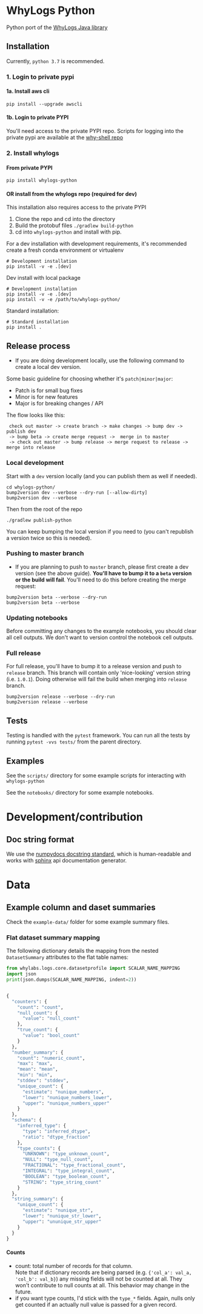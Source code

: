 # WhyLogs Python

Python port of the [WhyLogs Java library](https://gitlab.com/whylabs/whylogs-java)

## Installation
Currently, `python 3.7` is recommended.

### 1. Login to private pypi

#### 1a. Install aws cli
```pip install --upgrade awscli```

#### 1b. Login to private PYPI
You'll need access to the private PYPI repo.
Scripts for logging into the private pypi are available at the [why-shell repo](https://gitlab.com/whylabs/why-shell)


### 2. Install whylogs

#### From private PYPI
```pip install whylogs-python```

#### OR install from the whylogs repo (required for dev)
This installation also requires access to the private PYPI

1. Clone the repo and cd into the directory
2. Build the protobuf files
```./gradlew build-python```
3. cd into `whylogs-python` and install with pip.

For a dev installation with development requirements, it's recommended create a fresh conda environment or virtualenv

 ```
 # Development installation
 pip install -v -e .[dev]
 ```

 Dev install with local package
 ```
 # Development installation
 pip install -v -e .[dev]
 pip install -v -e /path/to/whylogs-python/
 ```

Standard installation:

 ```
 # Standard installation
 pip install .
 ```
 
 ## Release process
 * If you are doing development locally, use the following command to create a local dev version. 
 
 Some basic guideline for choosing whether it's `patch|minor|major`:
 * Patch is for small bug fixes
 * Minor is for new features
 * Major is for breaking changes / API
 
The flow looks like this:
```
 check out master -> create branch -> make changes -> bump dev -> publish dev
 -> bump beta -> create merge request ->  merge in to master 
 -> check out master -> bump release -> merge request to release -> merge into release
```

### Local development
Start with a `dev` version locally (and you can publish them as well if needed).

```
cd whylogs-python/
bump2version dev --verbose --dry-run [--allow-dirty]
bump2version dev --verbose
```
Then from the root of the repo
```
./gradlew publish-python
```

You can keep bumping the local version if you need to (you can't republish a version twice so this is needed).

### Pushing to master branch

* If you are planning to push to `master` branch, please first create a dev version (see the above guide). 
**You'll have to bump it to a `beta` version or the build will fail**. You'll need to do this before creating the merge request:
```
bump2version beta --verbose --dry-run
bump2version beta --verbose
```

### Updating notebooks
Before committing any changes to the example notebooks, you should clear all cell outputs.
We don't want to version control the notebook cell outputs.


### Full release

For full release, you'll have to bump it to a release version and push to `release` branch. This branch
will contain only 'nice-looking' version string (i.e. `1.0.1`). Doing otherwise will fail the build when merging into `release` branch.
```
bump2version release --verbose --dry-run
bump2version release --verbose
```

## Tests
Testing is handled with the `pytest` framework.
You can run all the tests by running `pytest -vvs tests/` from the parent directory.

## Examples
See the `scripts/` directory for some example scripts for interacting with `whylogs-python`

See the `notebooks/` directory for some example notebooks.


# Development/contribution
## Doc string format
We use the [numpydocs docstring standard](https://numpydoc.readthedocs.io/en/latest/format.html), which is human-readable and works with [sphinx](https://www.sphinx-doc.org/en/master/) api documentation generator.

# Data

## Example column and daset summaries
Check the `example-data/` folder for some example summary files.

### Flat dataset summary mapping
The following dictionary details the mapping from the nested `DatasetSummary` attributes to the flat table names:
```python
from whylabs.logs.core.datasetprofile import SCALAR_NAME_MAPPING
import json
print(json.dumps(SCALAR_NAME_MAPPING, indent=2))


{
  "counters": {
    "count": "count",
    "null_count": {
      "value": "null_count"
    },
    "true_count": {
      "value": "bool_count"
    }
  },
  "number_summary": {
    "count": "numeric_count",
    "max": "max",
    "mean": "mean",
    "min": "min",
    "stddev": "stddev",
    "unique_count": {
      "estimate": "nunique_numbers",
      "lower": "nunique_numbers_lower",
      "upper": "nunique_numbers_upper"
    }
  },
  "schema": {
    "inferred_type": {
      "type": "inferred_dtype",
      "ratio": "dtype_fraction"
    },
    "type_counts": {
      "UNKNOWN": "type_unknown_count",
      "NULL": "type_null_count",
      "FRACTIONAL": "type_fractional_count",
      "INTEGRAL": "type_integral_count",
      "BOOLEAN": "type_boolean_count",
      "STRING": "type_string_count"
    }
  },
  "string_summary": {
    "unique_count": {
      "estimate": "nunique_str",
      "lower": "nunique_str_lower",
      "upper": "ununique_str_upper"
    }
  }
}
```

#### Counts
* count: total number of records for that column.  
  Note that if dictionary records are being parsed (e.g. `{'col_a': val_a, 'col_b': val_b}`) any missing fields will not be counted at all.   They won't contribute to null counts at all.  This behavior may change in the future.
* if you want type counts, I'd stick with the `type_*` fields.  Again, nulls only get counted if an actually null value is passed for a given record.
